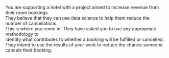 You are supporting a hotel with a project aimed to increase revenue from their room bookings.  
They believe that they can use data science to help them reduce the number of cancellations.  
This is where you come in! They have asked you to use any appropriate methodology to   
identify what contributes to whether a booking will be fulfilled or cancelled.   
They intend to use the results of your work to reduce the chance someone cancels their booking.   
